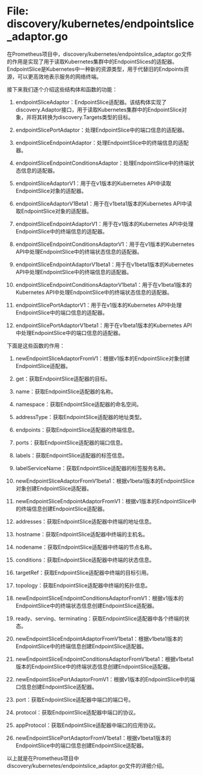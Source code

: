 # File: discovery/kubernetes/endpointslice_adaptor.go

在Prometheus项目中，discovery/kubernetes/endpointslice_adaptor.go文件的作用是实现了用于读取Kubernetes集群中的EndpointSlices的适配器。EndpointSlice是Kubernetes中一种新的资源类型，用于代替旧的Endpoints资源，可以更高效地表示服务的网络终端。

接下来我们逐个介绍这些结构体和函数的功能：

1. endpointSliceAdaptor：EndpointSlice适配器。该结构体实现了discovery.Adaptor接口，用于读取Kubernetes集群中的EndpointSlice对象，并将其转换为discovery.Targets类型的目标。

2. endpointSlicePortAdaptor：处理EndpointSlice中的端口信息的适配器。

3. endpointSliceEndpointAdaptor：处理EndpointSlice中的终端信息的适配器。

4. endpointSliceEndpointConditionsAdaptor：处理EndpointSlice中的终端状态信息的适配器。

5. endpointSliceAdaptorV1：用于在v1版本的Kubernetes API中读取EndpointSlice对象的适配器。

6. endpointSliceAdaptorV1Beta1：用于在v1beta1版本的Kubernetes API中读取EndpointSlice对象的适配器。

7. endpointSliceEndpointAdaptorV1：用于在v1版本的Kubernetes API中处理EndpointSlice中的终端信息的适配器。

8. endpointSliceEndpointConditionsAdaptorV1：用于在v1版本的Kubernetes API中处理EndpointSlice中的终端状态信息的适配器。

9. endpointSliceEndpointAdaptorV1beta1：用于在v1beta1版本的Kubernetes API中处理EndpointSlice中的终端信息的适配器。

10. endpointSliceEndpointConditionsAdaptorV1beta1：用于在v1beta1版本的Kubernetes API中处理EndpointSlice中的终端状态信息的适配器。

11. endpointSlicePortAdaptorV1：用于在v1版本的Kubernetes API中处理EndpointSlice中的端口信息的适配器。

12. endpointSlicePortAdaptorV1beta1：用于在v1beta1版本的Kubernetes API中处理EndpointSlice中的端口信息的适配器。

下面是这些函数的作用：

1. newEndpointSliceAdaptorFromV1：根据v1版本的EndpointSlice对象创建EndpointSlice适配器。

2. get：获取EndpointSlice适配器的目标。

3. name：获取EndpointSlice适配器的名称。

4. namespace：获取EndpointSlice适配器的命名空间。

5. addressType：获取EndpointSlice适配器的地址类型。

6. endpoints：获取EndpointSlice适配器的终端信息。

7. ports：获取EndpointSlice适配器的端口信息。

8. labels：获取EndpointSlice适配器的标签信息。

9. labelServiceName：获取EndpointSlice适配器的标签服务名称。

10. newEndpointSliceAdaptorFromV1beta1：根据v1beta1版本的EndpointSlice对象创建EndpointSlice适配器。

11. newEndpointSliceEndpointAdaptorFromV1：根据v1版本的EndpointSlice中的终端信息创建EndpointSlice适配器。

12. addresses：获取EndpointSlice适配器中终端的地址信息。

13. hostname：获取EndpointSlice适配器中终端的主机名。

14. nodename：获取EndpointSlice适配器中终端的节点名称。

15. conditions：获取EndpointSlice适配器中终端的状态信息。

16. targetRef：获取EndpointSlice适配器中终端的目标引用。

17. topology：获取EndpointSlice适配器中终端的拓扑信息。

18. newEndpointSliceEndpointConditionsAdaptorFromV1：根据v1版本的EndpointSlice中的终端状态信息创建EndpointSlice适配器。

19. ready、serving、terminating：获取EndpointSlice适配器中各个终端的状态。

20. newEndpointSliceEndpointAdaptorFromV1beta1：根据v1beta1版本的EndpointSlice中的终端信息创建EndpointSlice适配器。

21. newEndpointSliceEndpointConditionsAdaptorFromV1beta1：根据v1beta1版本的EndpointSlice中的终端状态信息创建EndpointSlice适配器。

22. newEndpointSlicePortAdaptorFromV1：根据v1版本的EndpointSlice中的端口信息创建EndpointSlice适配器。

23. port：获取EndpointSlice适配器中端口的端口号。

24. protocol：获取EndpointSlice适配器中端口的协议。

25. appProtocol：获取EndpointSlice适配器中端口的应用协议。

26. newEndpointSlicePortAdaptorFromV1beta1：根据v1beta1版本的EndpointSlice中的端口信息创建EndpointSlice适配器。

以上就是在Prometheus项目中discovery/kubernetes/endpointslice_adaptor.go文件的详细介绍。

